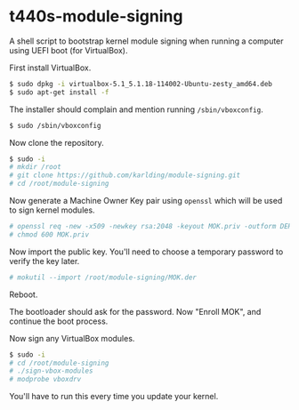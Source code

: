 # t440s-module-signing
A shell script to bootstrap kernel module signing when running a computer using UEFI boot (for VirtualBox).

First install VirtualBox.

```bash
$ sudo dpkg -i virtualbox-5.1_5.1.18-114002-Ubuntu-zesty_amd64.deb
$ sudo apt-get install -f
``` 

The installer should complain and mention running ``/sbin/vboxconfig``.

```bash
$ sudo /sbin/vboxconfig
```

Now clone the repository.

```bash
$ sudo -i
# mkdir /root
# git clone https://github.com/karlding/module-signing.git
# cd /root/module-signing
```

Now generate a Machine Owner Key pair using ``openssl`` which will be used to sign kernel modules.

```bash
# openssl req -new -x509 -newkey rsa:2048 -keyout MOK.priv -outform DER -out MOK.der -nodes -days 36500 -subj "/CN=Karl Ding/"
# chmod 600 MOK.priv
```

Now import the public key. You'll need to choose a temporary password to verify the key later.
```bash
# mokutil --import /root/module-signing/MOK.der
```

Reboot.

The bootloader should ask for the password. Now "Enroll MOK", and continue the boot process.

Now sign any VirtualBox modules.

```bash
$ sudo -i
# cd /root/module-signing
# ./sign-vbox-modules
# modprobe vboxdrv
```

You'll have to run this every time you update your kernel.
